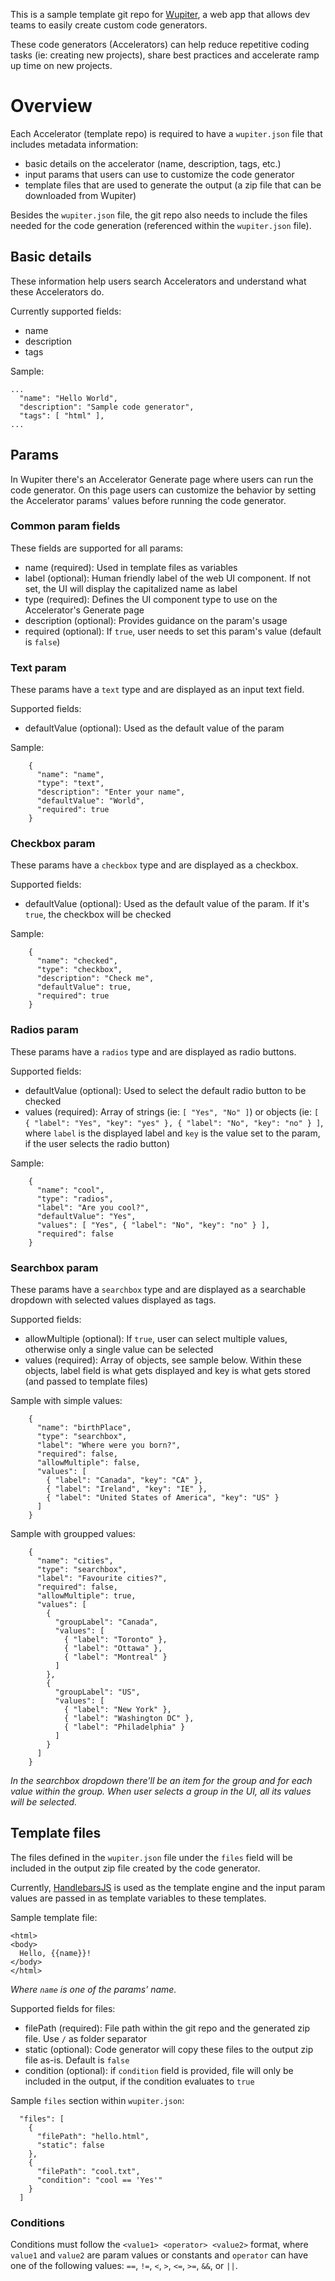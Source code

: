 This is a sample template git repo for [Wupiter](https://wupiter.com), a web app that allows dev teams to easily create custom code generators.

These code generators (Accelerators) can help reduce repetitive coding tasks (ie: creating new projects), share best practices and accelerate ramp up time on new projects.

# Overview
Each Accelerator (template repo) is required to have a `wupiter.json` file that includes metadata information:
- basic details on the accelerator (name, description, tags, etc.)
- input params that users can use to customize the code generator
- template files that are used to generate the output (a zip file that can be downloaded from Wupiter)

Besides the `wupiter.json` file, the git repo also needs to include the files needed for the code generation (referenced within the `wupiter.json` file).

## Basic details
These information help users search Accelerators and understand what these Accelerators do.

Currently supported fields: 
- name
- description
- tags

Sample:
```
...
  "name": "Hello World",
  "description": "Sample code generator",
  "tags": [ "html" ],
...  
```

## Params
In Wupiter there's an Accelerator Generate page where users can run the code generator. On this page users can customize the behavior by setting the Accelerator params' values before running the code generator.

### Common param fields
These fields are supported for all params:
- name (required): Used in template files as variables
- label (optional): Human friendly label of the web UI component. If not set, the UI will display the capitalized name as label
- type (required): Defines the UI component type to use on the Accelerator's Generate page
- description (optional): Provides guidance on the param's usage
- required (optional): If `true`, user needs to set this param's value (default is `false`)

### Text param
These params have a `text` type and are displayed as an input text field.

Supported fields:
- defaultValue (optional): Used as the default value of the param

Sample:
```
    {
      "name": "name",
      "type": "text",
      "description": "Enter your name",
      "defaultValue": "World",
      "required": true
    }
```

### Checkbox param
These params have a `checkbox` type and are displayed as a checkbox.

Supported fields:
- defaultValue (optional): Used as the default value of the param. If it's `true`, the checkbox will be checked

Sample:
```
    {
      "name": "checked",
      "type": "checkbox",
      "description": "Check me",
      "defaultValue": true,
      "required": true
    }
```

### Radios param
These params have a `radios` type and are displayed as radio buttons.

Supported fields:
- defaultValue (optional): Used to select the default radio button to be checked
- values (required): Array of strings (ie: `[ "Yes", "No" ]`) or objects (ie: `[ { "label": "Yes", "key": "yes" }, { "label": "No", "key": "no" } ]`, where `label` is the displayed label and `key` is the value set to the param, if the user selects the radio button)

Sample:
```
    {
      "name": "cool",
      "type": "radios",
      "label": "Are you cool?",
      "defaultValue": "Yes",
      "values": [ "Yes", { "label": "No", "key": "no" } ],
      "required": false
    }
```

### Searchbox param
These params have a `searchbox` type and are displayed as a searchable dropdown with selected values displayed as tags.

Supported fields:
- allowMultiple (optional): If `true`, user can select multiple values, otherwise only a single value can be selected
- values (required): Array of objects, see sample below. Within these objects, label field is what gets displayed and key is what gets stored (and passed to template files)

Sample with simple values:
```
    {
      "name": "birthPlace",
      "type": "searchbox",
      "label": "Where were you born?",
      "required": false,
      "allowMultiple": false,
      "values": [
        { "label": "Canada", "key": "CA" },
        { "label": "Ireland", "key": "IE" },
        { "label": "United States of America", "key": "US" }
      ]
    }
```

Sample with groupped values:
```
    {
      "name": "cities",
      "type": "searchbox",
      "label": "Favourite cities?",
      "required": false,
      "allowMultiple": true,
      "values": [
        {
          "groupLabel": "Canada",
          "values": [
            { "label": "Toronto" },
            { "label": "Ottawa" },
            { "label": "Montreal" }
          ]
        },
        {
          "groupLabel": "US",
          "values": [
            { "label": "New York" },
            { "label": "Washington DC" },
            { "label": "Philadelphia" }
          ]
        }
      ]
    }
```
*In the searchbox dropdown there'll be an item for the group and for each value within the group. When user selects a group in the UI, all its values will be selected.*

## Template files
The files defined in the `wupiter.json` file under the `files` field will be included in the output zip file created by the code generator. 

Currently, [HandlebarsJS](https://handlebarsjs.com/) is used as the template engine and the input param values are passed in as template variables to these templates.

Sample template file:
```
<html>
<body>
  Hello, {{name}}!
</body>
</html>
```
*Where `name` is one of the params' name.*

Supported fields for files:
- filePath (required): File path within the git repo and the generated zip file. Use `/` as folder separator
- static (optional): Code generator will copy these files to the output zip file as-is. Default is `false`
- condition (optional): if `condition` field is provided, file will only be included in the output, if the condition evaluates to `true`

Sample `files` section within `wupiter.json`:
```
  "files": [
    {
      "filePath": "hello.html",
      "static": false
    },
    {
      "filePath": "cool.txt",
      "condition": "cool == 'Yes'"
    }
  ]
```

### Conditions
Conditions must follow the `<value1> <operator> <value2>` format, where `value1` and `value2` are param values or constants and `operator` can have one of the following values: `==`, `!=`, `<`, `>`, `<=`, `>=`, `&&`, or `||`.

